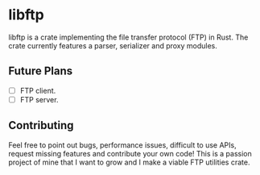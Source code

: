 # libftp

libftp is a crate implementing the file transfer protocol (FTP) in Rust. The crate currently features a parser, serializer and proxy modules.

## Future Plans
- [ ] FTP client.
- [ ] FTP server.

## Contributing

Feel free to point out bugs, performance issues, difficult to use APIs, request missing features and contribute your own code! This is a passion project of mine that I want to grow and I make a viable FTP utilities crate.
